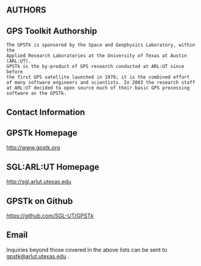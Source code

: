 AUTHORS
-------

GPS Toolkit Authorship 
------------------------------------------------------------------------------
    The GPSTk is sponsored by the Space and Geophysics Laboratory, within the
    Applied Research Laboratories at the University of Texas at Austin (ARL:UT).
    GPSTk is the by-product of GPS research conducted at ARL:UT since before
    the first GPS satellite launched in 1978; it is the combined effort
    of many software engineers and scientists. In 2003 the research staff
    at ARL:UT decided to open source much of their basic GPS processing
    software as the GPSTk.


Contact Information
------------------------------------------------------------------------------
   GPSTk Homepage
   ----------------------------
   http://www.gpstk.org

   SGL:ARL:UT Homepage
   ----------------------------
   http://sgl.arlut.utexas.edu

   GPSTk on Github
   ----------------------------
   https://github.com/SGL-UT/GPSTk
  
   Email
   ----------------------------
   Inquiries beyond those covered in the above lists can be sent to gpstk@arlut.utexas.edu .
